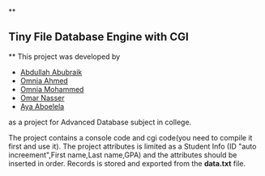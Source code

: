 **

## Tiny File Database Engine with CGI

**
This project was developed by 

 - [Abdullah Abubraik](https://github.com/Abubraik)
 - [Omnia Ahmed](https://github.com/Omnia1Ahmed)
 - [Omnia Mohammed](https://github.com/Omnia-mohamed19)
 - [Omar Nasser](https://github.com/OMRNASSER)
 - [Aya Aboelela](https://github.com/aya-aboelela)

as a project for Advanced Database subject in college.

The project contains a console code and cgi code(you need to compile it first and use it).
The project attributes is limited as a Student Info (ID "auto increement",First name,Last name,GPA) and the attributes should be inserted in order.
Records is stored and exported from the **data.txt** file.
